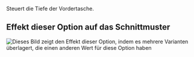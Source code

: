 Steuert die Tiefe der Vordertasche.

## Effekt dieser Option auf das Schnittmuster

![Dieses Bild zeigt den Effekt dieser Option, indem es mehrere Varianten überlagert, die einen anderen Wert für diese Option haben](charlie_frontpocketdepth_sample.svg "Effekt dieser Option auf das Schnittmuster")
